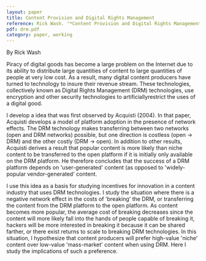 ```yaml
---
layout: paper
title: Content Provision and Digital Rights Management
reference: Rick Wash. "*Content Provision and Digital Rights Management*." Working Paper, December 2005
pdf: drm.pdf
category: paper, working
---
```


By Rick Wash

Piracy of digital goods has become a large problem on the Internet due to its
ability to distribute large quantities of content to large quantities of people
at very low cost. As a result, many digital content producers have turned to
technology to insure their revenue stream. These technologies, collectively
known as Digital Rights Management (DRM) technologies, use encryption and other
security technologies to artificiallyrestrict the uses of a digital good.

I develop a idea that was first observed by Acquisti (2004). In that paper,
Acquisti develops a model of platform adoption in the presence of network
effects. The DRM technology makes transferring between two networks (open and
DRM networks) possible, but one direction is costless (open -> DRM) and the
other costly (DRM -> open). In addition to other results, Acquisti derives a
result that popular content is more likely than niche content to be transferred
to the open platform if it is initially only available on the DRM platform. He
therefore concludes that the success of a DRM platform depends on
'user-generated' content (as opposed to 'widely-popular vendor-generated'
content.

I use this idea as a basis for studying incentives for innovation in a content
industry that uses DRM technologies. I study the situation where there is a
negative network effect in the costs of 'breaking' the DRM, or transferring the
content from the DRM platform to the open platform. As content becomes more
popular, the average cost of breaking decreases since the content will more
likely fall into the hands of people capable of breaking it, hackers will be
more interested in breaking it because it can be shared farther, or there exist
returns to scale to breaking DRM technologies. In this situation, I hypothesize
that content producers will prefer high-value 'niche' content over low-value
'mass-market' content when using DRM. Here I study the implications of such a
preference.
